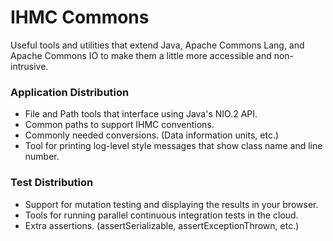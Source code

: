 # IHMC Commons

Useful tools and utilities that extend Java, Apache Commons Lang, and Apache Commons IO to make them a little more accessible and non-intrusive.

### Application Distribution

- File and Path tools that interface using Java's NIO.2 API.
- Common paths to support IHMC conventions.
- Commonly needed conversions. (Data information units, etc.)
- Tool for printing log-level style messages that show class name and line number.

### Test Distribution

- Support for mutation testing and displaying the results in your browser.
- Tools for running parallel continuous integration tests in the cloud.
- Extra assertions. (assertSerializable, assertExceptionThrown, etc.)

